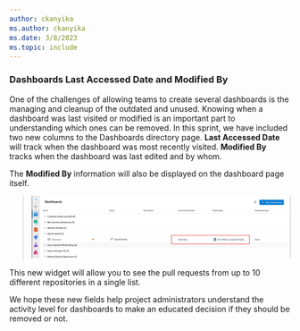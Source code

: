 ```yaml
---
author: ckanyika
ms.author: ckanyika
ms.date: 3/8/2023
ms.topic: include
---
```


### Dashboards Last Accessed Date and Modified By

One of the challenges of allowing teams to create several dashboards is the managing and cleanup of the outdated and unused. Knowing when a dashboard was last visited or modified is an important part to understanding which ones can be removed. In this sprint, we have included two new columns to the Dashboards directory page. **Last Accessed Date** will track when the dashboard was most recently visited. **Modified By** tracks when the dashboard was last edited and by whom. 

The **Modified By** information will also be displayed on the dashboard page itself.


> ![Dashboard Preview](../../media/218-reporting-01.png)

This new widget will allow you to see the pull requests from up to 10 different repositories in a single list.

We hope these new fields help project administrators understand the activity level for dashboards to make an educated decision if they should be removed or not.